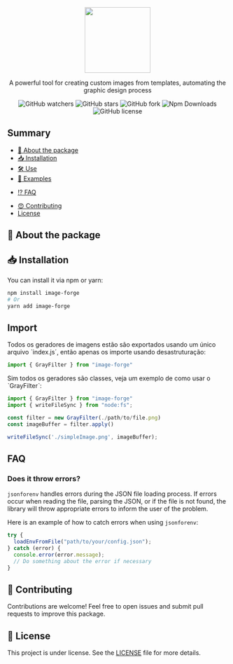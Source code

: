 <div align="center">
  <img src="https://imgur.com/aolsTFs.png" height="150">
  <p>A powerful tool for creating custom images from templates, automating the graphic design process</p>
  <img alt="GitHub watchers" src="https://img.shields.io/github/watchers/HarukaYamamoto0/image-forge?style=flat">
  <img alt="GitHub stars" src="https://img.shields.io/github/stars/HarukaYamamoto0/image-forge?style=flat">
  <img alt="GitHub fork" src="https://img.shields.io/github/forks/HarukaYamamoto0/image-forge?style=flat">
  <img alt="Npm Downloads" src="https://img.shields.io/npm/dy/image-forge?style=flat">
  <img alt="GitHub license" src="https://img.shields.io/github/license/HarukaYamamoto0/image-forge?style=flat">
</div>

## Summary
- [📜 About the package](#scroll-about-the-package)
- [📥 Installation](#inbox_tray-installation)
- [🛠️ Use](#hammer_and_wrench-use)
- [🧐 Examples](#monocle_face-examples)
* [⁉️ FAQ](#interrobang-faq)
- [😍 Contributing](#heart_eyes-contributing)
- [ License](#-license)

## 📜 About the package


## 📥 Installation
You can install it via npm or yarn:

```bash
npm install image-forge
# Or
yarn add image-forge
```

## Import
Todos os geradores de imagens estão são exportados usando um único arquivo ˋindex.js´, então apenas os importe usando desastruturação:

```javascript
import { GrayFilter } from "image-forge"
```

Sim todos os geradores são classes, veja um exemplo de como usar o ˋGrayFilterˋ:

```javascript
import { GrayFilter } from "image-forge"
import { writeFileSync } from "node:fs";

const filter = new GrayFilter(./path/to/file.png)
const imageBuffer = filter.apply()

writeFileSync('./simpleImage.png', imageBuffer);
```

## FAQ

### Does it throw errors?

`jsonforenv` handles errors during the JSON file loading process. If errors occur when reading the file, parsing the JSON, or if the file is not found, the library will throw appropriate errors to inform the user of the problem.

Here is an example of how to catch errors when using `jsonforenv`:

```javascript
try {
  loadEnvFromFile("path/to/your/config.json");
} catch (error) {
  console.error(error.message);
  // Do something about the error if necessary
}
```

## 🫶 Contributing
Contributions are welcome! Feel free to open issues and submit pull requests to improve this package.

## 📝 License

This project is under license. See the [LICENSE](./LICENSE) file for more details.
